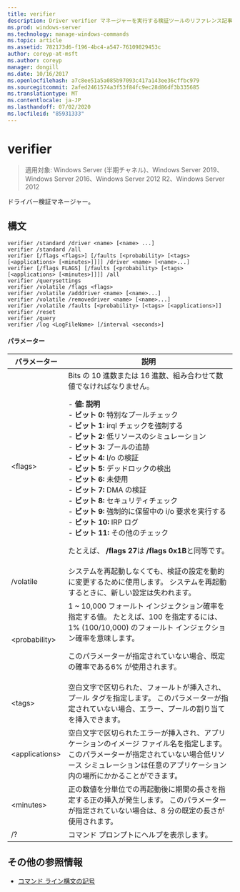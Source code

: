 ```yaml
---
title: verifier
description: Driver verifier マネージャーを実行する検証ツールのリファレンス記事です。
ms.prod: windows-server
ms.technology: manage-windows-commands
ms.topic: article
ms.assetid: 782173d6-f196-4bc4-a547-76109829453c
author: coreyp-at-msft
ms.author: coreyp
manager: dongill
ms.date: 10/16/2017
ms.openlocfilehash: a7c8ee51a5a085b97093c417a143ee36cffbc979
ms.sourcegitcommit: 2afed2461574a3f53f84fc9ec28d86df3b335685
ms.translationtype: MT
ms.contentlocale: ja-JP
ms.lasthandoff: 07/02/2020
ms.locfileid: "85931333"
---
```

# <a name="verifier"></a>verifier

> 適用対象: Windows Server (半期チャネル)、Windows Server 2019、Windows Server 2016、Windows Server 2012 R2、Windows Server 2012

ドライバー検証マネージャー。

## <a name="syntax"></a>構文
```
verifier /standard /driver <name> [<name> ...]
verifier /standard /all
verifier [/flags <flags>] [/faults [<probability> [<tags> [<applications> [<minutes>]]]] /driver <name> [<name>...]
verifier [/flags FLAGS] [/faults [<probability> [<tags> [<applications> [<minutes>]]]] /all
verifier /querysettings
verifier /volatile /flags <flags>
verifier /volatile /adddriver <name> [<name>...]
verifier /volatile /removedriver <name> [<name>...]
verifier /volatile /faults [<probability> [<tags> [<applications>]]
verifier /reset
verifier /query
verifier /log <LogFileName> [/interval <seconds>]
```
#### <a name="parameters"></a>パラメーター
|パラメーター|説明|
|-------|--------|
|\<flags>|Bits の 10 進数または 16 進数、組み合わせて数値でなければなりません。<p>-   **値: 説明**<br />-   **ビット 0:** 特別なプールチェック<br />-   **ビット 1:** irql チェックを強制する<br />-   **ビット 2:** 低リソースのシミュレーション<br />-   **ビット 3:** プールの追跡<br />-   **ビット 4:** I/o の検証<br />-   **ビット 5:** デッドロックの検出<br />-   **ビット 6:** 未使用<br />-   **ビット 7:** DMA の検証<br />-   **ビット 8:** セキュリティチェック<br />-   **ビット 9:** 強制的に保留中の i/o 要求を実行する<br />-   **ビット 10:** IRP ログ<br />-   **ビット 11:** その他のチェック<p>たとえば、 **/flags 27**は **/flags 0x1B**と同等です。|
|/volatile|システムを再起動しなくても、検証の設定を動的に変更するために使用します。 システムを再起動するときに、新しい設定は失われます。|
|\<probability>|1 ~ 10,000 フォールト インジェクション確率を指定する値。 たとえば、100 を指定するには、1% (100/10,000) のフォールト インジェクション確率を意味します。<p>このパラメーターが指定されていない場合、既定の確率である6% が使用されます。|
|\<tags>|空白文字で区切られた、フォールトが挿入され、プール タグを指定します。 このパラメーターが指定されていない場合、エラー、プールの割り当てを挿入できます。|
|\<applications>|空白文字で区切られたエラーが挿入され、アプリケーションのイメージ ファイル名を指定します。 このパラメーターが指定されていない場合低リソース シミュレーションは任意のアプリケーション内の場所にかかることができます。|
|\<minutes>|正の数値を分単位での再起動後に期間の長さを指定する正の挿入が発生します。 このパラメーターが指定されていない場合は、8 分の既定の長さが使用されます。|
|/?|コマンド プロンプトにヘルプを表示します。|

## <a name="additional-references"></a>その他の参照情報
- [コマンド ライン構文の記号](command-line-syntax-key.md)